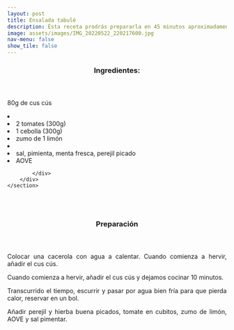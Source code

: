 ```yaml
---
layout: post
title: Ensalada tabulé
description: Ésta receta prodrás prepararla en 45 minutos aproximadamente.
image: assets/images/IMG_20220522_220217600.jpg
nav-menu: false
show_tile: false
---
```


<!-- Two -->
<section id="one" class="spotlights">
	<section>
		<div class="content">
			<div class="inner">
				<header class="major">
					<h3>Ingredientes:</h3>
				</header>
				<p>80g de cus cús<li></li>
				<li>2 tomates (300g)</li>
				<li>1 cebolla (300g)</li>
        			<li>zumo de 1 limón</li>
        			<li></li>
        			<li>sal, pimienta, menta fresca, perejil picado</li>
				<li>AOVE</li></p>
				
			</div>
		</div>
	</section>

<br />
<br />
<p> </p>
<p> </p>

<header class="major">
	<h3>Preparación</h3>
</header>
<p align="justify">Colocar una cacerola con agua a calentar. Cuando
comienza a hervir, añadir el cus cús.</p>

<p align="justify">Cuando comienza a hervir, añadir el cus cús y
dejamos cocinar 10 minutos.</p>

<p align="justify">Transcurrido el tiempo, escurrir y pasar por agua
bien fría para que pierda calor, reservar en un
bol.</p>

<p align="justify">Añadir perejil y hierba buena picados, tomate en
cubitos, zumo de limón, AOVE y sal pimentar.</p>		
</section>

